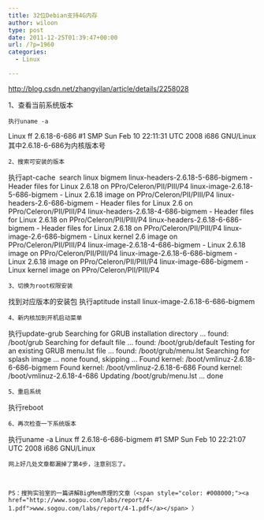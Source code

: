 ```yaml
---
title: 32位Debian支持4G内存
author: wiloon
type: post
date: 2011-12-25T01:39:47+00:00
url: /?p=1960
categories:
  - Linux

---
```

<http://blog.csdn.net/zhangyilan/article/details/2258028>

1、查看当前系统版本

<div id="article_content">
  
    执行uname -a
 Linux ff 2.6.18-6-686 #1 SMP Sun Feb 10 22:11:31 UTC 2008 i686 GNU/Linux
 其中2.6.18-6-686为内核版本号
  
  
  
    2、搜索可安装的版本
 执行apt-cache  search linux bigmem
 linux-headers-2.6.18-5-686-bigmem - Header files for Linux 2.6.18 on PPro/Celeron/PII/PIII/P4
 linux-image-2.6.18-5-686-bigmem - Linux 2.6.18 image on PPro/Celeron/PII/PIII/P4
 linux-headers-2.6-686-bigmem - Header files for Linux 2.6 on PPro/Celeron/PII/PIII/P4
 linux-headers-2.6.18-4-686-bigmem - Header files for Linux 2.6.18 on PPro/Celeron/PII/PIII/P4
 linux-headers-2.6.18-6-686-bigmem - Header files for Linux 2.6.18 on PPro/Celeron/PII/PIII/P4
 linux-image-2.6-686-bigmem - Linux kernel 2.6 image on PPro/Celeron/PII/PIII/P4
 linux-image-2.6.18-4-686-bigmem - Linux 2.6.18 image on PPro/Celeron/PII/PIII/P4
 linux-image-2.6.18-6-686-bigmem - Linux 2.6.18 image on PPro/Celeron/PII/PIII/P4
 linux-image-686-bigmem - Linux kernel image on PPro/Celeron/PII/PIII/P4
  
  
  
    3、切换为root权限安装
 找到对应版本的安装包
 执行aptitude install linux-image-2.6.18-6-686-bigmem
  
  
  
    4、新内核加到开机启动菜单
 执行update-grub
 Searching for GRUB installation directory ... found: /boot/grub
 Searching for default file ... found: /boot/grub/default
 Testing for an existing GRUB menu.lst file ... found: /boot/grub/menu.lst
 Searching for splash image ... none found, skipping ...
 Found kernel: /boot/vmlinuz-2.6.18-6-686-bigmem
 Found kernel: /boot/vmlinuz-2.6.18-6-686
 Found kernel: /boot/vmlinuz-2.6.18-4-686
 Updating /boot/grub/menu.lst ... done
  
  
  
    5、重启系统
 执行reboot
  
  
  
    6、再次检查一下系统版本
 执行uname -a
 Linux ff 2.6.18-6-686-bigmem #1 SMP Sun Feb 10 22:21:07 UTC 2008 i686 GNU/Linux
  
  
  
    网上好几处文章都漏掉了第4步，注意别忘了。
  
  
  
    PS：搜狗实验室的一篇讲解BigMem原理的文章（<span style="color: #008000;"><a href="http://www.sogou.com/labs/report/4-1.pdf">www.sogou.com/labs/report/4-1.pdf</a></span> ）
  
